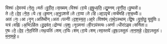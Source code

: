 

  
विश्वः॑।दे॒वस्य॑।ने॒तुः।मर्तः॑।वु॒री॒त॒।स॒ख्यम्।विश्वः॑।रा॒ये।इ॒षु॒ध्य॒ति॒।द्यु॒म्नम्।वृ॒णी॒त॒।पु॒ष्यसे॑॥  
ते।ते॒।दे॒व॒।ने॒तः॒।ये।च॒।इ॒मान्।अ॒नु॒ऽशसे॑।ते।रा॒या।ते।हि।आ॒ऽपृचे॑।सचे॑महि।स॒च॒थ्यैः॑॥  
अतः॑।नः॒।आ।नॄन्।अति॑थीन्।अतः॑।पत्नीः॑।द॒श॒स्य॒त॒।आ॒रे।विश्व॑म्।प॒थे॒ऽस्थाम्।द्वि॒षः।यु॒यो॒तु॒ यूयु॑विः॥  
यत्र॑।वह्निः॑।अ॒भिऽहि॑तः।दु॒द्रव॑त्।द्रोण्यः॑।प॒शुः।नृ॒ऽमनाः॑।वी॒रऽप॑स्त्यः।अर्णाः॑।धीरा॑ऽइव।सनि॑ता॥  
ए॒षः।ते॒।दे॒व॒।ने॒त॒रिति॑।रथः॒पतिः॑।शम्।र॒यिः।शम्।रा॒ये।शम्।स्व॒स्तये॑।इ॒षः॒ऽस्तुतः॑।म॒ना॒म॒हे॒।दे॒व॒ऽस्तुतः॑।म॒ना॒म॒हे॒॥  

